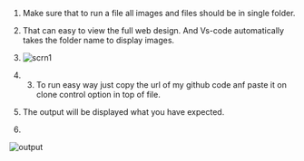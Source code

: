 1. Make sure that to run a file all images and files should be in single folder. 
2. That can easy to view the full web design. And Vs-code automatically takes the folder name to display images.
3. ![scrn1](https://github.com/prashanth5c3/Nebula-Task/assets/112387006/a91a9798-07b1-41fb-b32c-26ed01519226)
4. 3. To run easy way just copy the url of my github code anf paste it on clone control option in top of file.
4. The output will be displayed what you have expected.

5. 

   ![output](https://github.com/prashanth5c3/Nebula-Task/assets/112387006/c5b45bf1-d914-4e2e-8f39-e4a52b955408)
